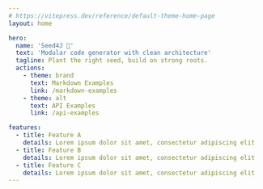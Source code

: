 ```yaml
---
# https://vitepress.dev/reference/default-theme-home-page
layout: home

hero:
  name: 'Seed4J 🌱'
  text: 'Modular code generator with clean architecture'
  tagline: Plant the right seed, build on strong roots.
  actions:
    - theme: brand
      text: Markdown Examples
      link: /markdown-examples
    - theme: alt
      text: API Examples
      link: /api-examples

features:
  - title: Feature A
    details: Lorem ipsum dolor sit amet, consectetur adipiscing elit
  - title: Feature B
    details: Lorem ipsum dolor sit amet, consectetur adipiscing elit
  - title: Feature C
    details: Lorem ipsum dolor sit amet, consectetur adipiscing elit
---
```


